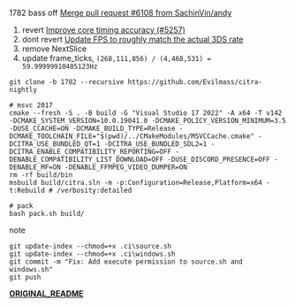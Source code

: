1782 bass off [Merge pull request #6108 from SachinVin/andy](d38098051d74d19b4b198fcaef7465cedb984fd4)

1. revert [Improve core timing accuracy (#5257)](57aa18f52ea35ca74cd1a6c406a4abf04049b44e)
2. dont revert [Update FPS to roughly match the actual 3DS rate](16913feb4441ffba1a57347953a8a6aa0103e5c5)
3. remove NextSlice
4. update frame_ticks, `(268,111,856) / (4,468,531) = 59.99999910485123Hz`

```shell
git clone -b 1782 --recursive https://github.com/Evilmass/citra-nightly

# msvc 2017
cmake --fresh -S . -B build -G "Visual Studio 17 2022" -A x64 -T v142 -DCMAKE_SYSTEM_VERSION=10.0.19041.0 -DCMAKE_POLICY_VERSION_MINIMUM=3.5 -DUSE_CCACHE=ON -DCMAKE_BUILD_TYPE=Release -DCMAKE_TOOLCHAIN_FILE="$(pwd)/../CMakeModules/MSVCCache.cmake" -DCITRA_USE_BUNDLED_QT=1 -DCITRA_USE_BUNDLED_SDL2=1 -DCITRA_ENABLE_COMPATIBILITY_REPORTING=OFF -DENABLE_COMPATIBILITY_LIST_DOWNLOAD=OFF -DUSE_DISCORD_PRESENCE=OFF -DENABLE_MF=ON -DENABLE_FFMPEG_VIDEO_DUMPER=ON
rm -rf build/bin
msbuild build/citra.sln -m -p:Configuration=Release,Platform=x64 -t:Rebuild # /verbosity:detailed

# pack
bash pack.sh build/
```

note
```shell
git update-index --chmod=+x .ci\source.sh
git update-index --chmod=+x .ci\windows.sh
git commit -m "Fix: Add execute permission to source.sh and windows.sh"
git push
```

**[ORIGINAL_README](./ORIGINAL_README.md)**
